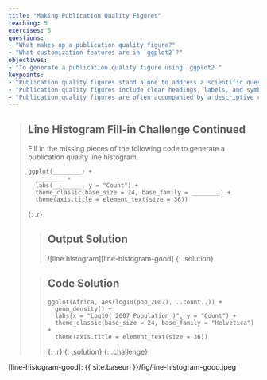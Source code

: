 ```yaml
---
title: "Making Publication Quality Figures"
teaching: 5
exercises: 5
questions:
- "What makes up a publication quality figure?"
- "What customization features are in `ggplot2`?"
objectives:
- "To generate a publication quality figure using `ggplot2`"
keypoints:
- "Publication quality figures stand alone to address a scientific question."
- "Publication quality figures include clear headings, labels, and symbols."
- "Publication quality figures are often accompanied by a descriptive caption." 
---
```


> ## Line Histogram Fill-in Challenge Continued
>
> Fill in the missing pieces of the following code to generate a publication
> quality line histogram.
>
> ~~~
> ggplot(________) +
>   ________ +
>   labs(________, y = "Count") +
>   theme_classic(base_size = 24, base_family = ________) +
>   theme(axis.title = element_text(size = 36))
> ~~~
> {: .r}
>
> > ## Output Solution
> >
> > ![line histogram][line-histogram-good]
> {: .solution}
>
> > ## Code Solution
> >
> > ~~~
> > ggplot(Africa, aes(log10(pop_2007), ..count..)) +
> >   geom_density() +
> >   labs(x = "Log10( 2007 Population )", y = "Count") +
> >   theme_classic(base_size = 24, base_family = "Helvetica") +
> >   theme(axis.title = element_text(size = 36))
> > ~~~
> > {: .r}
> {: .solution}
{: .challenge}

[line-histogram-good]: {{ site.baseurl }}/fig/line-histogram-good.jpeg
